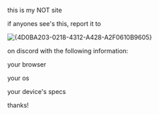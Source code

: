 this is my NOT site

if anyones see's this, report it to 

![{4D0BA203-0218-4312-A428-A2F0610B9605}](https://github.com/user-attachments/assets/ab3a1c75-cece-484d-be27-e26c922a2b1b)

on discord with the following information:

your browser

your os

your device's specs

thanks!
